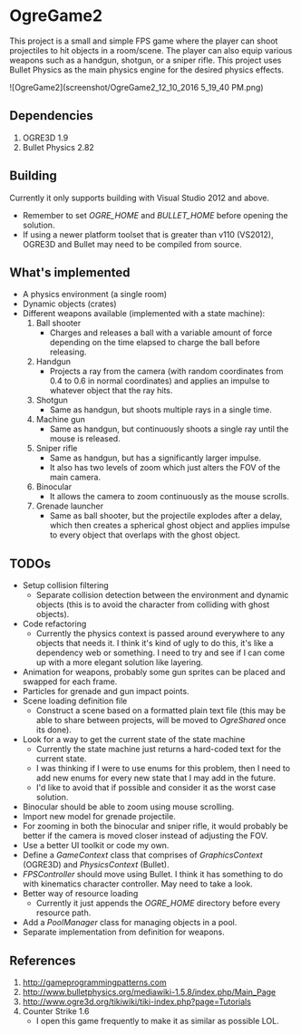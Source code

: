 # OgreGame2
This project is a small and simple FPS game where the player can shoot projectiles to hit objects in a room/scene. The player can also equip various weapons such as a handgun, shotgun, or a sniper rifle. This project uses Bullet Physics as the main physics engine for the desired physics effects.

![OgreGame2](screenshot/OgreGame2_12_10_2016 5_19_40 PM.png)

## Dependencies
1. OGRE3D 1.9
2. Bullet Physics 2.82

## Building
Currently it only supports building with Visual Studio 2012 and above.
* Remember to set *OGRE_HOME* and *BULLET_HOME* before opening the solution.
* If using a newer platform toolset that is greater than v110 (VS2012), OGRE3D and Bullet may need to be compiled from source.

## What's implemented
* A physics environment (a single room)
* Dynamic objects (crates)
* Different weapons available (implemented with a state machine):
    1. Ball shooter
        * Charges and releases a ball with a variable amount of force depending on the time elapsed to charge the ball before releasing.
    2. Handgun
        * Projects a ray from the camera (with random coordinates from 0.4 to 0.6 in normal coordinates) and applies an impulse to whatever object that the ray hits.
    3. Shotgun
        * Same as handgun, but shoots multiple rays in a single time.
    4. Machine gun
        * Same as handgun, but continuously shoots a single ray until the mouse is released.
    5. Sniper rifle
        * Same as handgun, but has a significantly larger impulse.
        * It also has two levels of zoom which just alters the FOV of the main camera.
    6. Binocular
        * It allows the camera to zoom continuously as the mouse scrolls.
    7. Grenade launcher
        * Same as ball shooter, but the projectile explodes after a delay, which then creates a spherical ghost object and applies impulse to every object that overlaps with the ghost object.

## TODOs
* Setup collision filtering
    * Separate collision detection between the environment and dynamic objects (this is to avoid the character from colliding with ghost objects).
* Code refactoring
    * Currently the physics context is passed around everywhere to any objects that needs it. I think it's kind of ugly to do this, it's like a dependency web or something. I need to try and see if I can come up with a more elegant solution like layering.
* Animation for weapons, probably some gun sprites can be placed and swapped for each frame.
* Particles for grenade and gun impact points.
* Scene loading definition file
    * Construct a scene based on a formatted plain text file (this may be able to share between projects, will be moved to *OgreShared* once its done).
* Look for a way to get the current state of the state machine
    * Currently the state machine just returns a hard-coded text for the current state.
    * I was thinking if I were to use enums for this problem, then I need to add new enums for every new state that I may add in the future.
    * I'd like to avoid that if possible and consider it as the worst case solution.
* Binocular should be able to zoom using mouse scrolling.
* Import new model for grenade projectile.
* For zooming in both the binocular and sniper rifle, it would probably be better if the camera is moved closer instead of adjusting the FOV.
* Use a better UI toolkit or code my own.
* Define a *GameContext* class that comprises of *GraphicsContext* (OGRE3D) and *PhysicsContext* (Bullet).
* *FPSController* should move using Bullet. I think it has something to do with kinematics character controller. May need to take a look.
* Better way of resource loading
    * Currently it just appends the *OGRE_HOME* directory before every resource path.
* Add a *PoolManager* class for managing objects in a pool.
* Separate implementation from definition for weapons.

## References
1. http://gameprogrammingpatterns.com
2. http://www.bulletphysics.org/mediawiki-1.5.8/index.php/Main_Page
3. http://www.ogre3d.org/tikiwiki/tiki-index.php?page=Tutorials
4. Counter Strike 1.6
    * I open this game frequently to make it as similar as possible LOL.